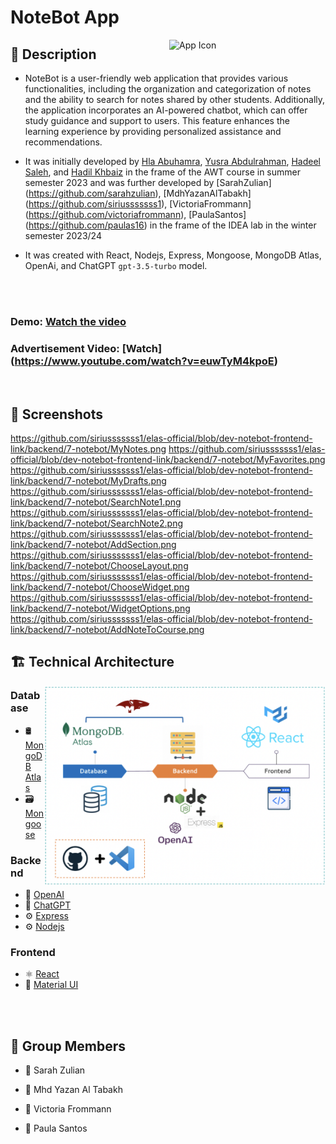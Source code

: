 # NoteBot App
  <img align="right" src="https://github.com/siriusssssss1/elas-official/blob/main/frontend/src/assets/images/noteBot-logo.png" alt="App Icon" width="250">
  
## 📝 Description


* NoteBot is a user-friendly web application that provides various functionalities, including the organization and categorization of notes and the ability to search for notes shared by other students. Additionally, the application incorporates an AI-powered chatbot, which can offer study guidance and support to users. This feature enhances the learning experience by providing personalized assistance and recommendations.

* It was initially developed by [Hla Abuhamra](https://github.com/HlaHusain), [Yusra Abdulrahman](https://github.com/Yusra-3033), [Hadeel Saleh](https://github.com/hadeelalzenaty-web), and [Hadil Khbaiz]() in the frame of the AWT course in summer semester 2023 and was further developed by [SarahZulian] (https://github.com/sarahzulian), [MdhYazanAlTabakh] (https://github.com/siriusssssss1), [VictoriaFrommann] (https://github.com/victoriafrommann), [PaulaSantos] (https://github.com/paulas16) in the frame of the IDEA lab in the winter semester 2023/24

* It was created with React, Nodejs, Express, Mongoose, MongoDB Atlas, OpenAi, and ChatGPT `gpt-3.5-turbo` model.

<br><br>


### Demo: [Watch the video](https://youtu.be/-F1HHKHjcWk)
### Advertisement Video: [Watch] (https://www.youtube.com/watch?v=euwTyM4kpoE)

<br>

## 📸 Screenshots
https://github.com/siriusssssss1/elas-official/blob/dev-notebot-frontend-link/backend/7-notebot/MyNotes.png
https://github.com/siriusssssss1/elas-official/blob/dev-notebot-frontend-link/backend/7-notebot/MyFavorites.png
https://github.com/siriusssssss1/elas-official/blob/dev-notebot-frontend-link/backend/7-notebot/MyDrafts.png
https://github.com/siriusssssss1/elas-official/blob/dev-notebot-frontend-link/backend/7-notebot/SearchNote1.png
https://github.com/siriusssssss1/elas-official/blob/dev-notebot-frontend-link/backend/7-notebot/SearchNote2.png
https://github.com/siriusssssss1/elas-official/blob/dev-notebot-frontend-link/backend/7-notebot/AddSection.png
https://github.com/siriusssssss1/elas-official/blob/dev-notebot-frontend-link/backend/7-notebot/ChooseLayout.png
https://github.com/siriusssssss1/elas-official/blob/dev-notebot-frontend-link/backend/7-notebot/ChooseWidget.png
https://github.com/siriusssssss1/elas-official/blob/dev-notebot-frontend-link/backend/7-notebot/WidgetOptions.png
https://github.com/siriusssssss1/elas-official/blob/dev-notebot-frontend-link/backend/7-notebot/AddNoteToCourse.png


## 🏗️ Technical Architecture
<img align="right" src="https://github.com/siriusssssss1/elas-official/blob/dev-notebot-frontend-link/backend/7-notebot/TechnicalArcitecture.png" alt="Tech Used" width="450" style="max-width:100%;">

### Database
* 🛢️ [MongoDB Atlas](https://www.mongodb.com/atlas)
* 🗃️ [Mongoose](https://mongoosejs.com/)

### Backend
* 🤖 [OpenAI](https://openai.com/)
* 💬 [ChatGPT](https://platform.openai.com/)
* ⚙️  [Express](https://expressjs.com/en)
* ⚙️  [Nodejs](https://nodejs.org/en)

### Frontend
* ⚛️ [React](https://react.dev/)
* 🎨 [Material UI](https://vitejs.dev/)

<br><br>


## 👥 Group Members

- 👤 Sarah Zulian

- 👤 Mhd Yazan Al Tabakh

- 👤 Victoria Frommann

- 👤 Paula Santos
